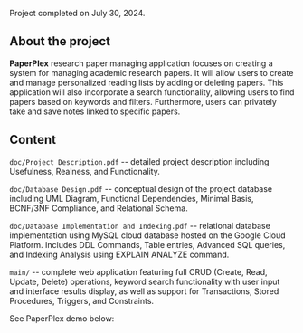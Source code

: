 Project completed on July 30, 2024.

## About the project

**PaperPlex** research paper managing application focuses on creating a system for managing academic research papers. It will allow users to create and manage personalized reading lists by adding or deleting papers. This application will also incorporate a search functionality, allowing users to find papers based on keywords and filters. Furthermore, users can privately take and save notes linked to specific papers.

## Content

`doc/Project Description.pdf` -- detailed project description including Usefulness, Realness, and Functionality. 

`doc/Database Design.pdf` -- conceptual design of the project database including UML Diagram, Functional Dependencies, Minimal Basis, BCNF/3NF Compliance, and Relational Schema. 

`doc/Database Implementation and Indexing.pdf` -- relational database implementation using MySQL cloud database hosted on the Google Cloud Platform. Includes DDL Commands, Table entries, Advanced SQL queries, and Indexing Analysis using EXPLAIN ANALYZE command.

`main/` -- complete web application featuring full CRUD (Create, Read, Update, Delete) operations, keyword search functionality with user input and interface results display, as well as support for Transactions, Stored Procedures, Triggers, and Constraints. 

See PaperPlex demo below:




